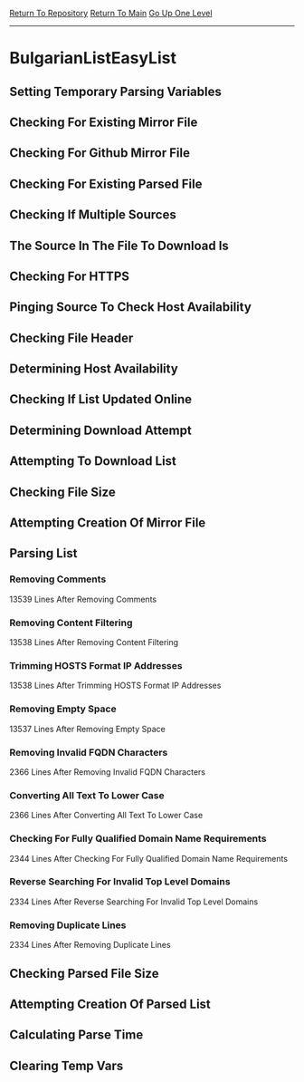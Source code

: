 [Return To Repository](https://github.com/deathbybandaid/piholeparser/)
[Return To Main](https://github.com/deathbybandaid/piholeparser/blob/master/RecentRunLogs/Mainlog.md)
[Go Up One Level](https://github.com/deathbybandaid/piholeparser/blob/master/RecentRunLogs/TopLevelScripts/30-Processing-External-Blacklists.md)
____________________________________
# BulgarianListEasyList
## Setting Temporary Parsing Variables
## Checking For Existing Mirror File
## Checking For Github Mirror File
## Checking For Existing Parsed File
## Checking If Multiple Sources
## The Source In The File To Download Is
## Checking For HTTPS
## Pinging Source To Check Host Availability
## Checking File Header
## Determining Host Availability
## Checking If List Updated Online
## Determining Download Attempt
## Attempting To Download List
## Checking File Size
## Attempting Creation Of Mirror File
## Parsing List
### Removing Comments
13539 Lines After Removing Comments
### Removing Content Filtering
13538 Lines After Removing Content Filtering
### Trimming HOSTS Format IP Addresses
13538 Lines After Trimming HOSTS Format IP Addresses
### Removing Empty Space
13537 Lines After Removing Empty Space
### Removing Invalid FQDN Characters
2366 Lines After Removing Invalid FQDN Characters
### Converting All Text To Lower Case
2366 Lines After Converting All Text To Lower Case
### Checking For Fully Qualified Domain Name Requirements
2344 Lines After Checking For Fully Qualified Domain Name Requirements
### Reverse Searching For Invalid Top Level Domains
2334 Lines After Reverse Searching For Invalid Top Level Domains
### Removing Duplicate Lines
2334 Lines After Removing Duplicate Lines
## Checking Parsed File Size
## Attempting Creation Of Parsed List
## Calculating Parse Time
## Clearing Temp Vars
